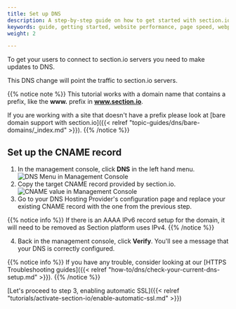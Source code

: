 ```yaml
---
title: Set up DNS
description: A step-by-step guide on how to get started with section.io's CDG.
keywords: guide, getting started, website performance, page speed, webpage speed, website security, content delivery network, CDN
weight: 2

---
```


To get your users to connect to section.io servers you need to make updates to DNS.

This DNS change will point the traffic to section.io servers.

{{% notice note %}}
This tutorial works with a domain name that contains a prefix, like the **www.** prefix in **www.section.io**.

If you are working with a site that doesn't have a prefix please look at [bare domain support with section.io]({{< relref "topic-guides/dns/bare-domains/_index.md" >}}).
{{% /notice %}}

## Set up the CNAME record

1. In the management console, click **DNS** in the left hand menu.
![DNS Menu in Management Console](/docs/images/screenshots/menu/highlight-dns-menu-option.png?height=80px)
1. Copy the target CNAME record provided by section.io.
![CNAME value in Management Console](/docs/images/screenshots/dns/cname.png?height=80px)
1. Go to your DNS Hosting Provider's configuration page and replace your existing CNAME record with the one from the previous step.

{{% notice info %}}
If there is an AAAA IPv6 record setup for the domain, it will need to be removed as Section platform uses IPv4.
{{% /notice %}}

4. Back in the management console, click **Verify**. You'll see a message that your DNS is correctly configured.

{{% notice info %}}
If you have any trouble, consider looking at our [HTTPS Troubleshooting guides]({{< relref "how-to/dns/check-your-current-dns-setup.md" >}}).
{{% /notice %}}

[Let's proceed to step 3, enabling automatic SSL]({{< relref "tutorials/activate-section-io/enable-automatic-ssl.md" >}})
